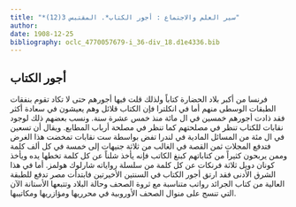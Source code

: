 ```yaml
---
title: "*سير العلم والاجتماع : أجور الكتاب*. المقتبس 3(12)"
author: 
date: 1908-12-25
bibliography: oclc_4770057679-i_36-div_18.d1e4336.bib
---
```




##  أجور الكتاب 


 فرنسا من أكبر بلاد الحضارة كتاباً ولذلك قلت فيها أجورهم حتى لا تكاد تقوم بنفقات الطبقات الوسطى منهم أما في انكلترا فإن الكتاب قلائل وهم يعيشون في سعادة أكثر فقد ذادت أجورهم  خمسين  في ال  مائة  منذ  خمس  عشرة  سنة. ونسب بعضهم ذلك لوجود نقابات للكتاب تنظر في مصلحتهم كما تنظر في مصلحة أرباب المطابع. ويقال أن  تسعين  في ال  مئة  من المسائل المادية في لندرا تفض بواسطة  ست  نقابات تمخضت هذا الغرض فتدفع المجلات ثمن القصة في الغالب من  ثلاثة  جنيهات إلى  خمسة  في كل  ألف  كلمة وممن   يربحون كثيراً من كتاباتهم كبنغ الكاتب فإنه يأخذ شلناً عن كل كلمة تخطها يده ويأخذ كونان دويل  ثلاثة  فرنكات عن كل كلمة من سلسلة رواياته شارلوك هولمز. أما في هذا الشرق الأدنى فقد ارتق أجور الكتاب في السنتين الأخيرتين فابتدأت مصر تدفع للطبقة العالية من كتاب الجرائد رواتب متناسبة مع ثروة الصحف وحالة البلاد وتتبعها الأستانة الآن التي تنسج على منوال الصحف الأوروبية في محرريها ومؤازريها ومكاتيبها. 

